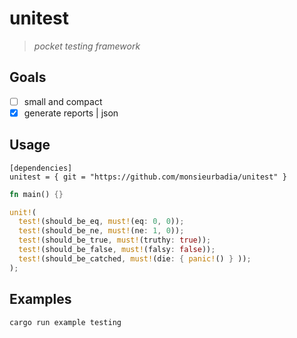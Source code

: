 # unitest

> *pocket testing framework*

## Goals

* [ ] small and compact
* [x] generate reports | json

## Usage

```
[dependencies]
unitest = { git = "https://github.com/monsieurbadia/unitest" }
```

```rust
fn main() {}

unit!(
  test!(should_be_eq, must!(eq: 0, 0));
  test!(should_be_ne, must!(ne: 1, 0));
  test!(should_be_true, must!(truthy: true));
  test!(should_be_false, must!(falsy: false));
  test!(should_be_catched, must!(die: { panic!() } ));
);
```

## Examples

```
cargo run example testing
```
